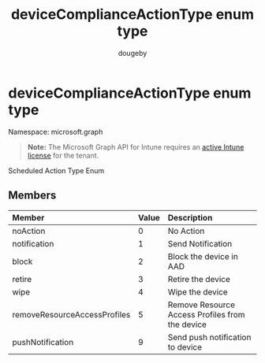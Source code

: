 ﻿---
title: "deviceComplianceActionType enum type"
description: "Scheduled Action Type Enum"
author: "dougeby"
localization_priority: Normal
ms.prod: "intune"
doc_type: enumPageType
---

# deviceComplianceActionType enum type

Namespace: microsoft.graph

> **Note:** The Microsoft Graph API for Intune requires an [active Intune license](https://go.microsoft.com/fwlink/?linkid=839381) for the tenant.

Scheduled Action Type Enum

## Members

| Member                       | Value | Description                                     |
| :--------------------------- | :---- | :---------------------------------------------- |
| noAction                     | 0     | No Action                                       |
| notification                 | 1     | Send Notification                               |
| block                        | 2     | Block the device in AAD                         |
| retire                       | 3     | Retire the device                               |
| wipe                         | 4     | Wipe the device                                 |
| removeResourceAccessProfiles | 5     | Remove Resource Access Profiles from the device |
| pushNotification             | 9     | Send push notification to device                |
